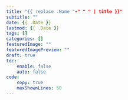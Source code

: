 ```yaml
---
title: "{{ replace .Name "-" " " | title }}"
subtitle: ""
date: {{ .Date }}
lastmod: {{ .Date }}
tags: []
categories: []
featuredImage: ""
featuredImagePreview: ""
draft: true
toc:
    enable: false
    auto: false
code:
    copy: true
    maxShownLines: 50
---
```


